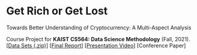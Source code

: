 # Get Rich or Get Lost
Towards Better Understanding of Cryptocurrency: A Multi-Aspect Analysis<br/>

Course Project for **KAIST CS564: Data Science Methodology** (Fall, 2021). <br/>
[[Data Sets (.zip)](https://drive.google.com/file/d/14ez39a1_SW8rXftOmqWdQek2lR28sSHK/view)] [[Final Report](https://github.com/itouchz/GRoGL/blob/main/Final_Report.pdf)] [[Presentation Video](https://drive.google.com/file/d/14Hgo79tymIYYgVqXI_oF2NcbLiLtcviu/view)] [Conference Paper] <br/>

